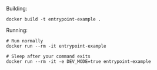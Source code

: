 Building:

```
docker build -t entrypoint-example .
```

Running:

```
# Run normally
docker run --rm -it entrypoint-example

# Sleep after your command exits
docker run --rm -it -e DEV_MODE=true entrypoint-example
```

